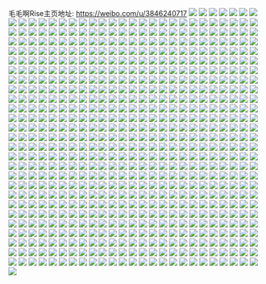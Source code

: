 毛毛啊Rise主页地址: https://weibo.com/u/3846240717 
![](https://wx4.sinaimg.cn/mw2000/e540f9cdly1h9it1me9fej22oc3kgb2c.jpg) 
![](https://wx4.sinaimg.cn/mw2000/e540f9cdly1h98cj0e1kbj20u01407a1.jpg) 
![](https://wx4.sinaimg.cn/mw2000/e540f9cdly1h9777p2k5fj20ve16wn7j.jpg) 
![](https://wx4.sinaimg.cn/mw2000/e540f9cdly1h9777s52ncj21o0280b29.jpg) 
![](https://wx4.sinaimg.cn/mw2000/e540f9cdly1h9777spy81j22yo1o0npd.jpg) 
![](https://wx4.sinaimg.cn/mw2000/e540f9cdly1h9777q9kcij22c0340npf.jpg) 
![](https://wx4.sinaimg.cn/mw2000/e540f9cdly1h977ufnxl2j21sx0u0k23.jpg) 
![](https://wx4.sinaimg.cn/mw2000/e540f9cdly1h8z97etkwdj22c0340qv5.jpg) 
![](https://wx4.sinaimg.cn/mw2000/e540f9cdly1h8z97dyk0uj21o02804q1.jpg) 
![](https://wx4.sinaimg.cn/mw2000/e540f9cdly1h8z97de9ojj22c0340qv5.jpg) 
![](https://wx4.sinaimg.cn/mw2000/e540f9cdly1h8z97cbp7vj22c0340b2b.jpg) 
![](https://wx4.sinaimg.cn/mw2000/e540f9cdly1h8z9793kegj23402c0b2a.jpg) 
![](https://wx4.sinaimg.cn/mw2000/e540f9cdly1h8gisjbhapj20u0140qc4.jpg) 
![](https://wx4.sinaimg.cn/mw2000/e540f9cdly1h8gisjq2prj20u0140woo.jpg) 
![](https://wx4.sinaimg.cn/mw2000/e540f9cdly1h8gisk2in7j20u0140tjy.jpg) 
![](https://wx4.sinaimg.cn/mw2000/e540f9cdly1h8giskx644j20u011a0vz.jpg) 
![](https://wx4.sinaimg.cn/mw2000/e540f9cdly1h8gisl8fu3j20u01400y7.jpg) 
![](https://wx4.sinaimg.cn/mw2000/e540f9cdly1h8gisirtg9j20u01sy111.jpg) 
![](https://wx4.sinaimg.cn/mw2000/e540f9cdly1h8giu0rh1xj20u0140k0w.jpg) 
![](https://wx4.sinaimg.cn/mw2000/e540f9cdly1h8cezfk2wcj20u0140n4o.jpg) 
![](https://wx4.sinaimg.cn/mw2000/e540f9cdly1h8cezgiddsj20u014047l.jpg) 
![](https://wx4.sinaimg.cn/mw2000/e540f9cdly1h8cezg7sycj20u01407fi.jpg) 
![](https://wx4.sinaimg.cn/mw2000/e540f9cdly1h8cezgsvhrj20u0140ah4.jpg) 
![](https://wx4.sinaimg.cn/mw2000/e540f9cdly1h88m21qkctj212d0tzwl8.jpg) 
![](https://wx4.sinaimg.cn/mw2000/e540f9cdly1h88m21y1dcj20tz0tzq62.jpg) 
![](https://wx4.sinaimg.cn/mw2000/e540f9cdly1h88m3y7t0oj20mc0mc415.jpg) 
![](https://wx4.sinaimg.cn/mw2000/e540f9cdly1h88m21ciqxj20tz1el10c.jpg) 
![](https://wx4.sinaimg.cn/mw2000/e540f9cdly1h83uv2rvz7j21o0280e81.jpg) 
![](https://wx4.sinaimg.cn/mw2000/e540f9cdly1h83uv20ouvj20u02i2dqf.jpg) 
![](https://wx4.sinaimg.cn/mw2000/e540f9cdly1h83uv9bb2hj22801o0kjl.jpg) 
![](https://wx4.sinaimg.cn/mw2000/e540f9cdly1h83uvefd5sj213z0u0gvl.jpg) 
![](https://wx4.sinaimg.cn/mw2000/e540f9cdly1h83uvjdke9j21jk2bdx6p.jpg) 
![](https://wx4.sinaimg.cn/mw2000/e540f9cdly1h7xdb2vi6qj20tu13u7bc.jpg) 
![](https://wx4.sinaimg.cn/mw2000/e540f9cdly1h7xcxkmmu6j20u01hcapp.jpg) 
![](https://wx4.sinaimg.cn/mw2000/e540f9cdly1h7xcy7aweej20u0140gva.jpg) 
![](https://wx4.sinaimg.cn/mw2000/e540f9cdly1h7xczcjw28j21400u0gvc.jpg) 
![](https://wx4.sinaimg.cn/mw2000/e540f9cdly1h7xckyghp5j20my0nmju0.jpg) 
![](https://wx4.sinaimg.cn/mw2000/e540f9cdly1h7xdpgflu5j20u0140q9e.jpg) 
![](https://wx4.sinaimg.cn/mw2000/e540f9cdly1h7r1jcpdj3j20tw13wwle.jpg) 
![](https://wx4.sinaimg.cn/mw2000/e540f9cdly1h7r1jcelyhj20u0140ahw.jpg) 
![](https://wx4.sinaimg.cn/mw2000/e540f9cdly1h7r1othvhej20tu13un3l.jpg) 
![](https://wx4.sinaimg.cn/mw2000/e540f9cdly1h7r1otvuohj21400u0gr1.jpg) 
![](https://wx4.sinaimg.cn/mw2000/e540f9cdly1h7r1dmxrj5j20u00u075n.jpg) 
![](https://wx4.sinaimg.cn/mw2000/e540f9cdly1h7r1jcxy24j21400u040c.jpg) 
![](https://wx4.sinaimg.cn/mw2000/e540f9cdly1h7r1jd9zcjj21400u0qa1.jpg) 
![](https://wx4.sinaimg.cn/mw2000/e540f9cdly1h7r1jdvw7nj20tu13ujwg.jpg) 
![](https://wx4.sinaimg.cn/mw2000/e540f9cdly1h7r1ksddspj20tu13u453.jpg) 
![](https://wx4.sinaimg.cn/mw2000/e540f9cdly1h7r1jdnj1aj20tu13u7b2.jpg) 
![](https://wx4.sinaimg.cn/mw2000/e540f9cdly1h7lzpo5cfjj20tu12zq8z.jpg) 
![](https://wx4.sinaimg.cn/mw2000/e540f9cdly1h7lzpow22rj20sf130dow.jpg) 
![](https://wx4.sinaimg.cn/mw2000/e540f9cdly1h7lzppevzmj20tu0z9dp4.jpg) 
![](https://wx4.sinaimg.cn/mw2000/e540f9cdly1h7lzppsrrlj20tu0znqct.jpg) 
![](https://wx4.sinaimg.cn/mw2000/e540f9cdly1h7lzpq6symj21sx0tztfi.jpg) 
![](https://wx4.sinaimg.cn/mw2000/e540f9cdly1h7m08eb60mj20pt12i79m.jpg) 
![](https://wx4.sinaimg.cn/mw2000/e540f9cdly1h79vx1im3aj22c0340npf.jpg) 
![](https://wx4.sinaimg.cn/mw2000/e540f9cdly1h79vx2x8spj22c0340e81.jpg) 
![](https://wx4.sinaimg.cn/mw2000/e540f9cdly1h79vx3jao8j20tu0wwjts.jpg) 
![](https://wx4.sinaimg.cn/mw2000/e540f9cdly1h79vx0a2nvj20u010j7kz.jpg) 
![](https://wx4.sinaimg.cn/mw2000/e540f9cdly1h79vx3sudpj20zg1ba7bx.jpg) 
![](https://wx4.sinaimg.cn/mw2000/e540f9cdly1h79vx429imj20qm0zk7o6.jpg) 
![](https://wx4.sinaimg.cn/mw2000/e540f9cdly1h79vx7a82ej2340340e84.jpg) 
![](https://wx4.sinaimg.cn/mw2000/e540f9cdly1h79vx8q5n7j22c0340e83.jpg) 
![](https://wx4.sinaimg.cn/mw2000/e540f9cdly1h79vxadyt7j22c03404qr.jpg) 
![](https://wx4.sinaimg.cn/mw2000/e540f9cdly1h79vxba8i6j20u01nrtlz.jpg) 
![](https://wx4.sinaimg.cn/mw2000/e540f9cdly1h79vxbwmvqj21sc2ds1ky.jpg) 
![](https://wx4.sinaimg.cn/mw2000/e540f9cdly1h79vxcw215j21sc2dsu0x.jpg) 
![](https://wx4.sinaimg.cn/mw2000/e540f9cdly1h6ztkiltpsj20oa0p63z4.jpg) 
![](https://wx4.sinaimg.cn/mw2000/e540f9cdly1h6ztkiwuepj20qa106wlc.jpg) 
![](https://wx4.sinaimg.cn/mw2000/e540f9cdly1h6wsvmga82j20of0x2gmz.jpg) 
![](https://wx4.sinaimg.cn/mw2000/e540f9cdly1h6wss2d6fhj20u01407cq.jpg) 
![](https://wx4.sinaimg.cn/mw2000/e540f9cdly1h6wss1bgy7j20u014048t.jpg) 
![](https://wx4.sinaimg.cn/mw2000/e540f9cdly1h6to8x7w3uj23402c07wi.jpg) 
![](https://wx4.sinaimg.cn/mw2000/e540f9cdly1h6to8nv549j21r60zkq51.jpg) 
![](https://wx4.sinaimg.cn/mw2000/e540f9cdly1h6to8kuiuqj21xg170x3d.jpg) 
![](https://wx4.sinaimg.cn/mw2000/e540f9cdly1h6to8usrdcj22c0340x6r.jpg) 
![](https://wx4.sinaimg.cn/mw2000/e540f9cdly1h6to8zhrjhj22801o0dq8.jpg) 
![](https://wx4.sinaimg.cn/mw2000/e540f9cdly1h6to94e94tj22c03407wk.jpg) 
![](https://wx4.sinaimg.cn/mw2000/e540f9cdly1h6to99801zj22801o0kjl.jpg) 
![](https://wx4.sinaimg.cn/mw2000/e540f9cdly1h6to9asl8sj22801o0kjl.jpg) 
![](https://wx4.sinaimg.cn/mw2000/e540f9cdly1h6to97dk0hj23402c0e83.jpg) 
![](https://wx4.sinaimg.cn/mw2000/e540f9cdly1h6q7wc5zcbj21o0280k82.jpg) 
![](https://wx4.sinaimg.cn/mw2000/e540f9cdly1h6q7wnjefpj21o0280kjm.jpg) 
![](https://wx4.sinaimg.cn/mw2000/e540f9cdly1h6q7wr3yr0j20u0190x4s.jpg) 
![](https://wx4.sinaimg.cn/mw2000/e540f9cdly1h6q7wtp6lej21jk2b54qr.jpg) 
![](https://wx4.sinaimg.cn/mw2000/e540f9cdly1h6q864f5naj23402c07wj.jpg) 
![](https://wx4.sinaimg.cn/mw2000/e540f9cdly1h6q8651aopj213u0tun2r.jpg) 
![](https://wx4.sinaimg.cn/mw2000/e540f9cdly1h6q865hcbrj213u0tu0x5.jpg) 
![](https://wx4.sinaimg.cn/mw2000/e540f9cdly1h6q862q4onj20tu13u75a.jpg) 
![](https://wx4.sinaimg.cn/mw2000/e540f9cdly1h6q866f4lzj20tu13u48k.jpg) 
![](https://wx4.sinaimg.cn/mw2000/e540f9cdly1h6q879be8wj20tf0v6dge.jpg) 
![](https://wx4.sinaimg.cn/mw2000/e540f9cdly1h6mq55x9yzj20tu13u77j.jpg) 
![](https://wx4.sinaimg.cn/mw2000/e540f9cdly1h6m7x2ttr1j20u0140wk0.jpg) 
![](https://wx4.sinaimg.cn/mw2000/e540f9cdly1h6m7xnqkc2j20rg0bkmy6.jpg) 
![](https://wx4.sinaimg.cn/mw2000/e540f9cdly1h6j4ygs2zqj20u0140n14.jpg) 
![](https://wx4.sinaimg.cn/mw2000/e540f9cdly1h6j4yhbwbzj21840u0jvk.jpg) 
![](https://wx4.sinaimg.cn/mw2000/e540f9cdly1h6j520it4yj20sq13ujy8.jpg) 
![](https://wx4.sinaimg.cn/mw2000/e540f9cdly1h6j4yg36o1j20oh12t0tl.jpg) 
![](https://wx4.sinaimg.cn/mw2000/e540f9cdly1h6i65214p2j20tu0tuwgc.jpg) 
![](https://wx4.sinaimg.cn/mw2000/e540f9cdly1h6i653ny2sj20u010rmyg.jpg) 
![](https://wx4.sinaimg.cn/mw2000/e540f9cdly1h6i654ehskj20tu0zr0v6.jpg) 
![](https://wx4.sinaimg.cn/mw2000/e540f9cdly1h6i65683juj22c0340u0x.jpg) 
![](https://wx4.sinaimg.cn/mw2000/e540f9cdly1h6i658ww41j23402c0kjm.jpg) 
![](https://wx4.sinaimg.cn/mw2000/e540f9cdly1h6i67zj7zoj23402c0e82.jpg) 
![](https://wx4.sinaimg.cn/mw2000/e540f9cdly1h6i698zymuj20u01fm75s.jpg) 
![](https://wx4.sinaimg.cn/mw2000/e540f9cdly1h6fspi0lz1j20tz15w481.jpg) 
![](https://wx4.sinaimg.cn/mw2000/e540f9cdly1h6fspim0nwj21c10u0naa.jpg) 
![](https://wx4.sinaimg.cn/mw2000/e540f9cdly1h6fspj2s3wj21ba0u0gy4.jpg) 
![](https://wx4.sinaimg.cn/mw2000/e540f9cdly1h6fspjwq3bj20rs0ijn3k.jpg) 
![](https://wx4.sinaimg.cn/mw2000/e540f9cdly1h6fsphlyljj20rs0ij41p.jpg) 
![](https://wx4.sinaimg.cn/mw2000/e540f9cdly1h6fspjeam8j20dw0d8ta3.jpg) 
![](https://wx4.sinaimg.cn/mw2000/e540f9cdly1h6fspjnegyj20fi097q3l.jpg) 
![](https://wx4.sinaimg.cn/mw2000/e540f9cdly1h6cckd7yg9j20tu13uwsq.jpg) 
![](https://wx4.sinaimg.cn/mw2000/e540f9cdly1h6ccibuzabj20zk1begn5.jpg) 
![](https://wx4.sinaimg.cn/mw2000/e540f9cdly1h6ccmidziwj20tu13ugm4.jpg) 
![](https://wx4.sinaimg.cn/mw2000/e540f9cdly1h6ccj5ic8tj22c0340b2a.jpg) 
![](https://wx4.sinaimg.cn/mw2000/e540f9cdly1h68uvu26q8j22yg0u07n4.jpg) 
![](https://wx4.sinaimg.cn/mw2000/e540f9cdly1h616p8hhhzj20po0rmwfd.jpg) 
![](https://wx4.sinaimg.cn/mw2000/e540f9cdly1h616ks06scj23402c0b29.jpg) 
![](https://wx4.sinaimg.cn/mw2000/e540f9cdly1h616p86e6aj20ty12hgmj.jpg) 
![](https://wx4.sinaimg.cn/mw2000/e540f9cdly1h616p8vq53j20mv0iy0wf.jpg) 
![](https://wx4.sinaimg.cn/mw2000/e540f9cdly1h60iyzvv5uj20tu12iwql.jpg) 
![](https://wx4.sinaimg.cn/mw2000/e540f9cdly1h60iy2uj01j213u0tu135.jpg) 
![](https://wx4.sinaimg.cn/mw2000/e540f9cdly1h60itjve1dj20jz0og779.jpg) 
![](https://wx4.sinaimg.cn/mw2000/e540f9cdly1h60iupv2yaj20u011i0th.jpg) 
![](https://wx4.sinaimg.cn/mw2000/e540f9cdly1h5yatdi8foj20u00u0421.jpg) 
![](https://wx4.sinaimg.cn/mw2000/e540f9cdly1h5yaurjjdqj20u0140wgi.jpg) 
![](https://wx4.sinaimg.cn/mw2000/e540f9cdly1h5yauscumsj21400u00x0.jpg) 
![](https://wx4.sinaimg.cn/mw2000/e540f9cdly1h5vzaasst1j20tu13un2j.jpg) 
![](https://wx4.sinaimg.cn/mw2000/e540f9cdly1h5vzab7ey1j213u0tuabr.jpg) 
![](https://wx4.sinaimg.cn/mw2000/e540f9cdly1h5vzbim5ayj20rw0zz45x.jpg) 
![](https://wx4.sinaimg.cn/mw2000/e540f9cdly1h5vzde7fafj20su13uafn.jpg) 
![](https://wx4.sinaimg.cn/mw2000/e540f9cdly1h5vzabi9z5j20u00ai0ty.jpg) 
![](https://wx4.sinaimg.cn/mw2000/e540f9cdly1h5vzadl2ivj20u0140wsl.jpg) 
![](https://wx4.sinaimg.cn/mw2000/e540f9cdly1h5tv77sdlyj218z0u00x3.jpg) 
![](https://wx4.sinaimg.cn/mw2000/e540f9cdly1h5skd9qs3uj213h0tun5o.jpg) 
![](https://wx4.sinaimg.cn/mw2000/e540f9cdly1h5skekhoiqj213u0tudu6.jpg) 
![](https://wx4.sinaimg.cn/mw2000/e540f9cdly1h5skdc0t2vj22492to1kx.jpg) 
![](https://wx4.sinaimg.cn/mw2000/e540f9cdly1h5skdcz9lcj22392scqv5.jpg) 
![](https://wx4.sinaimg.cn/mw2000/e540f9cdly1h5skd9f9ibj20tw13wn4c.jpg) 
![](https://wx4.sinaimg.cn/mw2000/e540f9cdly1h5skde38ptj22762xk4qr.jpg) 
![](https://wx4.sinaimg.cn/mw2000/e540f9cdly1h5skdfbtrnj22c0340e82.jpg) 
![](https://wx4.sinaimg.cn/mw2000/e540f9cdly1h5skdgyfwmj22c0340npf.jpg) 
![](https://wx4.sinaimg.cn/mw2000/e540f9cdly1h5r0y5zarrj20u0140k49.jpg) 
![](https://wx4.sinaimg.cn/mw2000/e540f9cdly1h5p6i6aieij20u00u047f.jpg) 
![](https://wx4.sinaimg.cn/mw2000/e540f9cdly1h5p6i0s9clj20wi0zzk50.jpg) 
![](https://wx4.sinaimg.cn/mw2000/e540f9cdly1h5p6jhzka7j20kl0c0tdj.jpg) 
![](https://wx4.sinaimg.cn/mw2000/e540f9cdly1h5p6kv0jf7j213u0tugwl.jpg) 
![](https://wx4.sinaimg.cn/mw2000/e540f9cdly1h5n19q6yhtj20ff0f80tk.jpg) 
![](https://wx4.sinaimg.cn/mw2000/e540f9cdly1h5mmkwnxb3j20u014011y.jpg) 
![](https://wx4.sinaimg.cn/mw2000/e540f9cdly1h5lqkh2lhdj20u0140gsp.jpg) 
![](https://wx4.sinaimg.cn/mw2000/e540f9cdly1h5lmlqke25j21400u07aa.jpg) 
![](https://wx4.sinaimg.cn/mw2000/e540f9cdly1h5lmlsugnjj20u0140wnh.jpg) 
![](https://wx4.sinaimg.cn/mw2000/e540f9cdly1h5fxdybaerj20t30t3mz9.jpg) 
![](https://wx4.sinaimg.cn/mw2000/e540f9cdly1h5fxdymuumj20u00u0760.jpg) 
![](https://wx4.sinaimg.cn/mw2000/e540f9cdly1h5fxdyzcbtj20tu13ugp7.jpg) 
![](https://wx4.sinaimg.cn/mw2000/e540f9cdly1h5fxdzx0csj20u0140wjc.jpg) 
![](https://wx4.sinaimg.cn/mw2000/e540f9cdly1h5ewo9t9caj21o02804qp.jpg) 
![](https://wx4.sinaimg.cn/mw2000/e540f9cdly1h5ewqa7ag8j20pt0x5k2p.jpg) 
![](https://wx4.sinaimg.cn/mw2000/e540f9cdly1h5ewoh91gej21jk1yw1kx.jpg) 
![](https://wx4.sinaimg.cn/mw2000/e540f9cdly1h5dnsnjttjj218z0u0gpz.jpg) 
![](https://wx4.sinaimg.cn/mw2000/e540f9cdly1h5dnqw2nvjj21400u0104.jpg) 
![](https://wx4.sinaimg.cn/mw2000/e540f9cdly1h5dnrv3nbyj20sa11wgqc.jpg) 
![](https://wx4.sinaimg.cn/mw2000/e540f9cdly1h5baor2c3mj20u01900y4.jpg) 
![](https://wx4.sinaimg.cn/mw2000/e540f9cdly1h5baoqeu5kj20tz0uc0wi.jpg) 
![](https://wx4.sinaimg.cn/mw2000/e540f9cdly1h5bb0gicmoj20u01gx7ge.jpg) 
![](https://wx4.sinaimg.cn/mw2000/e540f9cdly1h5bb0hi9fxj20u01sz49z.jpg) 
![](https://wx4.sinaimg.cn/mw2000/e540f9cdly1h5baort7euj20tu13ugwe.jpg) 
![](https://wx4.sinaimg.cn/mw2000/e540f9cdly1h5baosigvxj20u0140jzp.jpg) 
![](https://wx4.sinaimg.cn/mw2000/e540f9cdly1h58zvw4sboj213z0u0av8.jpg) 
![](https://wx4.sinaimg.cn/mw2000/e540f9cdly1h56ql6rpkcj20ty0v2ahr.jpg) 
![](https://wx4.sinaimg.cn/mw2000/e540f9cdly1h56qq7rr2zj20mi0u0n0o.jpg) 
![](https://wx4.sinaimg.cn/mw2000/e540f9cdly1h56qq6nwfjj20tz14014i.jpg) 
![](https://wx4.sinaimg.cn/mw2000/e540f9cdly1h55j792xtvj23402c0u0x.jpg) 
![](https://wx4.sinaimg.cn/mw2000/e540f9cdly1h555ro3wqej20u0140n5c.jpg) 
![](https://wx4.sinaimg.cn/mw2000/e540f9cdly1h555rpgz4rj21400u07ck.jpg) 
![](https://wx4.sinaimg.cn/mw2000/e540f9cdly1h555rqh4z7j21400u0dn1.jpg) 
![](https://wx4.sinaimg.cn/mw2000/e540f9cdly1h555rqwircj20u014077t.jpg) 
![](https://wx4.sinaimg.cn/mw2000/e540f9cdly1h555rrieirj213u0oogph.jpg) 
![](https://wx4.sinaimg.cn/mw2000/e540f9cdly1h538nxwhomj20x90n6aev.jpg) 
![](https://wx4.sinaimg.cn/mw2000/e540f9cdly1h538nx5nckj20zk1bewlb.jpg) 
![](https://wx4.sinaimg.cn/mw2000/e540f9cdly1h538nzuq41j20u00teahe.jpg) 
![](https://wx4.sinaimg.cn/mw2000/e540f9cdly1h50ryq39tzj20sg23twvv.jpg) 
![](https://wx4.sinaimg.cn/mw2000/e540f9cdly1h50rzkxusrj20u00u0jwv.jpg) 
![](https://wx4.sinaimg.cn/mw2000/e540f9cdly1h50rzm5x7pj221w0u04l7.jpg) 
![](https://wx4.sinaimg.cn/mw2000/e540f9cdly1h50rzmudz8j20tf139qar.jpg) 
![](https://wx4.sinaimg.cn/mw2000/e540f9cdly1h4u2fmnsp9j22c03401ky.jpg) 
![](https://wx4.sinaimg.cn/mw2000/e540f9cdly1h4u2fnby2ij213u0tuwl4.jpg) 
![](https://wx4.sinaimg.cn/mw2000/e540f9cdly1h4u2fnkf18j20p00p0goy.jpg) 
![](https://wx4.sinaimg.cn/mw2000/e540f9cdly1h4u2fl80d9j23402c0tyw.jpg) 
![](https://wx4.sinaimg.cn/mw2000/e540f9cdly1h4u2fo6itbj23402c0e81.jpg) 
![](https://wx4.sinaimg.cn/mw2000/e540f9cdly1h4u2fp83rlj22c03404qp.jpg) 
![](https://wx4.sinaimg.cn/mw2000/e540f9cdly1h4u2fpvq5pj20u014011x.jpg) 
![](https://wx4.sinaimg.cn/mw2000/e540f9cdly1h4u2fsb6uxj21o02807wh.jpg) 
![](https://wx4.sinaimg.cn/mw2000/e540f9cdly1h4u2ke6suoj20yw0tv7ga.jpg) 
![](https://wx4.sinaimg.cn/mw2000/e540f9cdly1h4s70219dcj20tz0oy0x3.jpg) 
![](https://wx4.sinaimg.cn/mw2000/e540f9cdly1h4s6zrgfknj20j20tawi7.jpg) 
![](https://wx4.sinaimg.cn/mw2000/e540f9cdly1h4s6zyw935j216a0rsn4c.jpg) 
![](https://wx4.sinaimg.cn/mw2000/e540f9cdly1h4s1u0vh24j21d80u0b29.jpg) 
![](https://wx4.sinaimg.cn/mw2000/e540f9cdly1h4s1tqfy55j213u0tu1dk.jpg) 
![](https://wx4.sinaimg.cn/mw2000/e540f9cdly1h4s1ttx2i4j20mi0u07c1.jpg) 
![](https://wx4.sinaimg.cn/mw2000/e540f9cdly1h4s1trh21lj20mi0u0k1m.jpg) 
![](https://wx4.sinaimg.cn/mw2000/e540f9cdly1h4s1tsly1kj20mi0u0k6l.jpg) 
![](https://wx4.sinaimg.cn/mw2000/e540f9cdly1h4pfph809fj20mi0u012w.jpg) 
![](https://wx4.sinaimg.cn/mw2000/e540f9cdly1h4pfky2qlcj21o02807wh.jpg) 
![](https://wx4.sinaimg.cn/mw2000/e540f9cdly1h4pfkyxnmuj21230s2wyb.jpg) 
![](https://wx4.sinaimg.cn/mw2000/e540f9cdly1h4pfl003kjj23402c0npe.jpg) 
![](https://wx4.sinaimg.cn/mw2000/e540f9cdly1h4pfpi0jmcj20mi0u0wow.jpg) 
![](https://wx4.sinaimg.cn/mw2000/e540f9cdly1h4pfkvl9gfj23402c0qv6.jpg) 
![](https://wx4.sinaimg.cn/mw2000/e540f9cdly1h4pfl1whqtj23402c04qp.jpg) 
![](https://wx4.sinaimg.cn/mw2000/e540f9cdly1h4pfl3ouwdj23402c0hdv.jpg) 
![](https://wx4.sinaimg.cn/mw2000/e540f9cdly1h4pfpitlg8j20wi17cau0.jpg) 
![](https://wx4.sinaimg.cn/mw2000/e540f9cdly1h4hat9g22tj21400u07hg.jpg) 
![](https://wx4.sinaimg.cn/mw2000/e540f9cdly1h4hatbghf9j20u01p1gz0.jpg) 
![](https://wx4.sinaimg.cn/mw2000/e540f9cdly1h4hatctwcuj21o0280hdt.jpg) 
![](https://wx4.sinaimg.cn/mw2000/e540f9cdly1h4hat8uo06j213u0tutk1.jpg) 
![](https://wx4.sinaimg.cn/mw2000/e540f9cdly1h4fgf2q6e0j21o0280b29.jpg) 
![](https://wx4.sinaimg.cn/mw2000/e540f9cdly1h4fgf3dm9yj20mi0u0wn3.jpg) 
![](https://wx4.sinaimg.cn/mw2000/e540f9cdly1h4fgf45eigj20sg3ul4fd.jpg) 
![](https://wx4.sinaimg.cn/mw2000/e540f9cdly1h4fgf50pblj20tu13utpv.jpg) 
![](https://wx4.sinaimg.cn/mw2000/e540f9cdly1h4fgf5gj0fj20u00mik0e.jpg) 
![](https://wx4.sinaimg.cn/mw2000/e540f9cdly1h498qui99ij20u014045w.jpg) 
![](https://wx4.sinaimg.cn/mw2000/e540f9cdly1h498k84wn5j20tu13ugt5.jpg) 
![](https://wx4.sinaimg.cn/mw2000/e540f9cdly1h498k8myclj20u0140agj.jpg) 
![](https://wx4.sinaimg.cn/mw2000/e540f9cdly1h498qvgp72j20u014011c.jpg) 
![](https://wx4.sinaimg.cn/mw2000/e540f9cdly1h498k6x9plj20u01407a1.jpg) 
![](https://wx4.sinaimg.cn/mw2000/e540f9cdly1h498k9l2jfj21hc0u0wjb.jpg) 
![](https://wx4.sinaimg.cn/mw2000/e540f9cdly1h498kamelfj20u013iwoa.jpg) 
![](https://wx4.sinaimg.cn/mw2000/e540f9cdly1h498kbojyvj20u013zwnn.jpg) 
![](https://wx4.sinaimg.cn/mw2000/e540f9cdly1h498qvwy66j213u0tutdi.jpg) 
![](https://wx4.sinaimg.cn/mw2000/e540f9cdly1h498qw9hfbj20mi0u078a.jpg) 
![](https://wx4.sinaimg.cn/mw2000/e540f9cdly1h498kd8vp9j20u0140k05.jpg) 
![](https://wx4.sinaimg.cn/mw2000/e540f9cdly1h498qwzl4lj20u014igvz.jpg) 
![](https://wx4.sinaimg.cn/mw2000/e540f9cdly1h46wpa5f4cj20lj0son3i.jpg) 
![](https://wx4.sinaimg.cn/mw2000/e540f9cdly1h2zpfilj8oj20nc10ctbr.jpg) 
![](https://wx4.sinaimg.cn/mw2000/e540f9cdly1h2i90glv0bj21hc1z4h8c.jpg) 
![](https://wx4.sinaimg.cn/mw2000/e540f9cdly1h2i90c25zej21hc1z4k8m.jpg) 
![](https://wx4.sinaimg.cn/mw2000/e540f9cdly1gz9xz0qcnnj24m032we86.jpg) 
![](https://wx4.sinaimg.cn/mw2000/e540f9cdly1gyjdylzl7dj20mi0u0wjz.jpg) 
![](https://wx4.sinaimg.cn/mw2000/e540f9cdly1gy7kx1jc0aj22c0340x6p.jpg) 
![](https://wx4.sinaimg.cn/mw2000/e540f9cdly1gxtgwfc11nj21kw0m076k.jpg) 
![](https://wx4.sinaimg.cn/mw2000/e540f9cdly1gwpidvybntj20mi0u014k.jpg) 
![](https://wx4.sinaimg.cn/mw2000/e540f9cdly1gwp08x6pd2j21o02807wh.jpg) 
![](https://wx4.sinaimg.cn/mw2000/e540f9cdly1gwf2kydrg7j24mo334e87.jpg) 
![](https://wx4.sinaimg.cn/mw2000/e540f9cdly1gwf2np1s1jj20u01407ir.jpg) 
![](https://wx4.sinaimg.cn/mw2000/e540f9cdly1gwf2kr2b92j24mo334qva.jpg) 
![](https://wx4.sinaimg.cn/mw2000/e540f9cdly1gwf2kv713yj24mo3341l3.jpg) 
![](https://wx4.sinaimg.cn/mw2000/e540f9cdly1gwf2mehnhcj22c0340hdu.jpg) 
![](https://wx4.sinaimg.cn/mw2000/e540f9cdly1gwf2nmtpwsj24mo334b2h.jpg) 
![](https://wx4.sinaimg.cn/mw2000/004ciqUBly1gvl1tueln0j61o0280hdt02.jpg) 
![](https://wx4.sinaimg.cn/mw2000/004ciqUBly1gvl1tt21ekj63402c0kjl02.jpg) 
![](https://wx4.sinaimg.cn/mw2000/004ciqUBly1gv27e353udj60u014049f02.jpg) 
![](https://wx4.sinaimg.cn/mw2000/004ciqUBly1gv27e756hjj60u0140th102.jpg) 
![](https://wx4.sinaimg.cn/mw2000/004ciqUBly1gv27ebe5wzj60u01407dg02.jpg) 
![](https://wx4.sinaimg.cn/mw2000/004ciqUBly1gv27ef8pujj60tu0qe44u02.jpg) 
![](https://wx4.sinaimg.cn/mw2000/004ciqUBly1gv27ej12bxj60u0140n5i02.jpg) 
![](https://wx4.sinaimg.cn/mw2000/004ciqUBly1gv27eoyezdj60t80sp44u02.jpg) 
![](https://wx4.sinaimg.cn/mw2000/004ciqUBly1gv27dxng97j60ji0midi602.jpg) 
![](https://wx4.sinaimg.cn/mw2000/004ciqUBly1gv27euxae8j61400u0dtt02.jpg) 
![](https://wx4.sinaimg.cn/mw2000/004ciqUBly1gv27ez9xhkj60u0140n9602.jpg) 
![](https://wx4.sinaimg.cn/mw2000/004ciqUBly1gv27f413fbj60u014011602.jpg) 
![](https://wx4.sinaimg.cn/mw2000/004ciqUBly1gv27fb48qtj61400u04ak02.jpg) 
![](https://wx4.sinaimg.cn/mw2000/004ciqUBly1gv0ne0xdwhj60rs18jkdf02.jpg) 
![](https://wx4.sinaimg.cn/mw2000/004ciqUBly1gv0ne03h9wj60rs18j4qp02.jpg) 
![](https://wx4.sinaimg.cn/mw2000/004ciqUBly1gup6fleethj60u0140jxo02.jpg) 
![](https://wx4.sinaimg.cn/mw2000/004ciqUBly1gul6noessaj60u0140jy802.jpg) 
![](https://wx4.sinaimg.cn/mw2000/004ciqUBly1gul6nny0cmj60u0140n3u02.jpg) 
![](https://wx4.sinaimg.cn/mw2000/e540f9cdly1gs7n96e85jj20u00mitfg.jpg) 
![](https://wx4.sinaimg.cn/mw2000/e540f9cdly1gs7n96ohmuj20mi0u046c.jpg) 
![](https://wx4.sinaimg.cn/mw2000/e540f9cdly1gs7n96yin3j20tu13u486.jpg) 
![](https://wx4.sinaimg.cn/mw2000/e540f9cdly1gs7n9643hzj21400u0woj.jpg) 
![](https://wx4.sinaimg.cn/mw2000/e540f9cdly1gs7n97dozrj20u015o7fe.jpg) 
![](https://wx4.sinaimg.cn/mw2000/e540f9cdly1grdnek4thzj23402c01he.jpg) 
![](https://wx4.sinaimg.cn/mw2000/e540f9cdly1grdnelz2doj23402c01gj.jpg) 
![](https://wx4.sinaimg.cn/mw2000/e540f9cdly1grdneo33lvj22c0340hdu.jpg) 
![](https://wx4.sinaimg.cn/mw2000/e540f9cdly1grdnei3qjzj23402c0qv5.jpg) 
![](https://wx4.sinaimg.cn/mw2000/e540f9cdly1gr65eqhur9j22c0340b29.jpg) 
![](https://wx4.sinaimg.cn/mw2000/e540f9cdly1gr65essb4cj22c0340x51.jpg) 
![](https://wx4.sinaimg.cn/mw2000/e540f9cdly1gqulc59rpij22c0340x6s.jpg) 
![](https://wx4.sinaimg.cn/mw2000/e540f9cdly1gqulc7u5qkj22c0340b29.jpg) 
![](https://wx4.sinaimg.cn/mw2000/e540f9cdly1gqulca7g1jj22c03404qs.jpg) 
![](https://wx4.sinaimg.cn/mw2000/e540f9cdly1gqulcte2rhj22c0340b2c.jpg) 
![](https://wx4.sinaimg.cn/mw2000/e540f9cdly1gqulc1oijrj22c0340u10.jpg) 
![](https://wx4.sinaimg.cn/mw2000/e540f9cdly1gqojdpbf45j20v91vo7wj.jpg) 
![](https://wx4.sinaimg.cn/mw2000/e540f9cdly1gq95bhy367j20v00inh11.jpg) 
![](https://wx4.sinaimg.cn/mw2000/e540f9cdly1gpxl3bcuo7j24wk2h8npi.jpg) 
![](https://wx4.sinaimg.cn/mw2000/e540f9cdly1gpxl3ioszyj23402c0b29.jpg) 
![](https://wx4.sinaimg.cn/mw2000/e540f9cdly1gpxl3ggremj23402c0e6v.jpg) 
![](https://wx4.sinaimg.cn/mw2000/e540f9cdly1gpxl37kzlfj215o0nghdt.jpg) 
![](https://wx4.sinaimg.cn/mw2000/e540f9cdly1gpxl3c70hej20u00k0n5g.jpg) 
![](https://wx4.sinaimg.cn/mw2000/e540f9cdly1gpxl33tazkj20m80m876r.jpg) 
![](https://wx4.sinaimg.cn/mw2000/e540f9cdly1gpxl3dlr87j22c03401kz.jpg) 
![](https://wx4.sinaimg.cn/mw2000/e540f9cdly1gpxl3fevm5j22c03401kz.jpg) 
![](https://wx4.sinaimg.cn/mw2000/e540f9cdly1gpxl345njzj222y2gi7ed.jpg) 
![](https://wx4.sinaimg.cn/mw2000/e540f9cdly1gpg8zxwnxij20v815gh9b.jpg) 
![](https://wx4.sinaimg.cn/mw2000/e540f9cdly1gpg909twwbj20tu13ub29.jpg) 
![](https://wx4.sinaimg.cn/mw2000/e540f9cdly1gpg90br6b7j22c03401kx.jpg) 
![](https://wx4.sinaimg.cn/mw2000/e540f9cdly1gpg8zxa9h4j20v80mwk4a.jpg) 
![](https://wx4.sinaimg.cn/mw2000/e540f9cdly1gpg908qs8hj20v81eowpd.jpg) 
![](https://wx4.sinaimg.cn/mw2000/e540f9cdly1gpg8zydlf5j20rs0rsgtp.jpg) 
![](https://wx4.sinaimg.cn/mw2000/e540f9cdly1gpg8zywdifj21vf11ve0a.jpg) 
![](https://wx4.sinaimg.cn/mw2000/e540f9cdly1gpg8zzkeg0j20v81chgua.jpg) 
![](https://wx4.sinaimg.cn/mw2000/e540f9cdly1gpg90ds3mxj219e0v8hdt.jpg) 
![](https://wx4.sinaimg.cn/mw2000/e540f9cdly1gpg901l86kj22wn24we81.jpg) 
![](https://wx4.sinaimg.cn/mw2000/e540f9cdly1gpg903rlr9j22vq2c0x6p.jpg) 
![](https://wx4.sinaimg.cn/mw2000/e540f9cdly1gpg906w3k1j23402c0e82.jpg) 
![](https://wx4.sinaimg.cn/mw2000/e540f9cdly1gpg90evcbgj20v81lahdt.jpg) 
![](https://wx4.sinaimg.cn/mw2000/e540f9cdly1gpg9009uzlj218m1l41kx.jpg) 
![](https://wx4.sinaimg.cn/mw2000/e540f9cdly1gpg90cv3m2j20tu13udrc.jpg) 
![](https://wx4.sinaimg.cn/mw2000/e540f9cdly1gpg90fpfa4j20uc0u07wh.jpg) 
![](https://wx4.sinaimg.cn/mw2000/e540f9cdly1gp9a9taq9gj20mi0miadf.jpg) 
![](https://wx4.sinaimg.cn/mw2000/e540f9cdly1gp9a6mcym4j217m0u07bm.jpg) 
![](https://wx4.sinaimg.cn/mw2000/e540f9cdly1gp9a6m2gdvj20tl3jfthy.jpg) 
![](https://wx4.sinaimg.cn/mw2000/e540f9cdly1gp9a6mpn2jj20tu13uqbj.jpg) 
![](https://wx4.sinaimg.cn/mw2000/e540f9cdly1gp9a9t1oz0j20q20q2adq.jpg) 
![](https://wx4.sinaimg.cn/mw2000/e540f9cdly1gp5ypa94wyj20mi0u0jvm.jpg) 
![](https://wx4.sinaimg.cn/mw2000/e540f9cdly1gp5ypfcgbpj20mi0u0gpm.jpg) 
![](https://wx4.sinaimg.cn/mw2000/e540f9cdly1gp3jsdf1pxj20u01szhdx.jpg) 
![](https://wx4.sinaimg.cn/mw2000/e540f9cdgy1goriutzsmgj20mi0u0q8p.jpg) 
![](https://wx4.sinaimg.cn/mw2000/e540f9cdgy1goriuuq1boj20tu0mejvr.jpg) 
![](https://wx4.sinaimg.cn/mw2000/e540f9cdgy1goriuvdpiqj20mi0u0td1.jpg) 
![](https://wx4.sinaimg.cn/mw2000/e540f9cdgy1goriuszt24j20u01szww3.jpg) 
![](https://wx4.sinaimg.cn/mw2000/e540f9cdly1gonovokxy5j20u01hd7ca.jpg) 
![](https://wx4.sinaimg.cn/mw2000/e540f9cdly1gon8tpmq82j22c02iydl5.jpg) 
![](https://wx4.sinaimg.cn/mw2000/e540f9cdly1gon8trbkvtj22c03401kx.jpg) 
![](https://wx4.sinaimg.cn/mw2000/e540f9cdly1gon8tszn3yj22c02a7qm0.jpg) 
![](https://wx4.sinaimg.cn/mw2000/e540f9cdly1gom4cqvhnkj20u0140wo9.jpg) 
![](https://wx4.sinaimg.cn/mw2000/e540f9cdly1gom4crb3x9j20sg0sg0wg.jpg) 
![](https://wx4.sinaimg.cn/mw2000/e540f9cdly1gom4cse4huj20sf0sfn2o.jpg) 
![](https://wx4.sinaimg.cn/mw2000/e540f9cdly1gom4csm1jij20u01czafr.jpg) 
![](https://wx4.sinaimg.cn/mw2000/e540f9cdly1gom4cswp6uj20u01lwagn.jpg) 
![](https://wx4.sinaimg.cn/mw2000/e540f9cdly1gom4ct6ca1j20u01hojz2.jpg) 
![](https://wx4.sinaimg.cn/mw2000/e540f9cdly1gom4ctpcr1j20u01lwtfe.jpg) 
![](https://wx4.sinaimg.cn/mw2000/e540f9cdly1gom4ctygy1j21400u0afa.jpg) 
![](https://wx4.sinaimg.cn/mw2000/e540f9cdly1gom41ylakrj22c0340qv5.jpg) 
![](https://wx4.sinaimg.cn/mw2000/e540f9cdly1gom4212t2wj22c0340u0x.jpg) 
![](https://wx4.sinaimg.cn/mw2000/e540f9cdly1gom4234w3kj22c0340npe.jpg) 
![](https://wx4.sinaimg.cn/mw2000/e540f9cdly1gom425u1jqj22c03401kz.jpg) 
![](https://wx4.sinaimg.cn/mw2000/e540f9cdly1gnl5v254fgj22e524lk13.jpg) 
![](https://wx4.sinaimg.cn/mw2000/e540f9cdly1gnl5v57o8mj21zu2r0wxd.jpg) 
![](https://wx4.sinaimg.cn/mw2000/e540f9cdly1gnl5v6jlpej228e2nxe81.jpg) 
![](https://wx4.sinaimg.cn/mw2000/e540f9cdly1gnl5v8nibgj22c0340hbl.jpg) 
![](https://wx4.sinaimg.cn/mw2000/e540f9cdly1gnl5vauyy9j21q02otqqm.jpg) 
![](https://wx4.sinaimg.cn/mw2000/e540f9cdly1gnl5velmk4j22db2dcx6r.jpg) 
![](https://wx4.sinaimg.cn/mw2000/e540f9cdly1gnl5vf6n3ij20oo0pen1x.jpg) 
![](https://wx4.sinaimg.cn/mw2000/e540f9cdly1gnl5vg7w2sj21o0280b29.jpg) 
![](https://wx4.sinaimg.cn/mw2000/e540f9cdly1gnl5vh9yknj21nu20je81.jpg) 
![](https://wx4.sinaimg.cn/mw2000/e540f9cdly1gng2yo0vsxj21ji128n35.jpg) 
![](https://wx4.sinaimg.cn/mw2000/e540f9cdly1gng2yoqmflj20mi0u0x3h.jpg) 
![](https://wx4.sinaimg.cn/mw2000/e540f9cdly1gng2yp3x7hj21so2qfqhk.jpg) 
![](https://wx4.sinaimg.cn/mw2000/e540f9cdly1gng2yqaftgj23402c0hcj.jpg) 
![](https://wx4.sinaimg.cn/mw2000/e540f9cdly1gng2ys1q3zj20mi0u0kgn.jpg) 
![](https://wx4.sinaimg.cn/mw2000/e540f9cdly1gng2yswerzj21nv27tkjl.jpg) 
![](https://wx4.sinaimg.cn/mw2000/e540f9cdly1gng2ytlzxsj22ds1sgqsi.jpg) 
![](https://wx4.sinaimg.cn/mw2000/e540f9cdly1gng2yu97t9j21sg2dsh1s.jpg) 
![](https://wx4.sinaimg.cn/mw2000/e540f9cdly1gng2yw7ymuj23402c0b29.jpg) 
![](https://wx4.sinaimg.cn/mw2000/e540f9cdly1gng2yxst3ej22ju1pbdtx.jpg) 
![](https://wx4.sinaimg.cn/mw2000/e540f9cdly1gng2yyxm56j22c03404b7.jpg) 
![](https://wx4.sinaimg.cn/mw2000/e540f9cdly1gn3qy9498nj213u0tukjl.jpg) 
![](https://wx4.sinaimg.cn/mw2000/e540f9cdly1gn1k2wzlrcj22c03404qp.jpg) 
![](https://wx4.sinaimg.cn/mw2000/e540f9cdly1gn1k2zzgtuj22uh1xyb29.jpg) 
![](https://wx4.sinaimg.cn/mw2000/e540f9cdly1gn1k320irzj20v81amk3p.jpg) 
![](https://wx4.sinaimg.cn/mw2000/e540f9cdly1gn1k32btbnj20wo0z3wur.jpg) 
![](https://wx4.sinaimg.cn/mw2000/e540f9cdly1gn1k32yx5uj20u20tve81.jpg) 
![](https://wx4.sinaimg.cn/mw2000/e540f9cdly1gn1k33hv0yj20tu0zy1jz.jpg) 
![](https://wx4.sinaimg.cn/mw2000/e540f9cdly1gmmi3vqxdfj20u0190wkl.jpg) 
![](https://wx4.sinaimg.cn/mw2000/e540f9cdly1gltmcp53yoj22f01obdw0.jpg) 
![](https://wx4.sinaimg.cn/mw2000/e540f9cdly1gltmd9b38mj21or1q8ndi.jpg) 
![](https://wx4.sinaimg.cn/mw2000/e540f9cdly1gltmcqe2bdj21zc2er1kx.jpg) 
![](https://wx4.sinaimg.cn/mw2000/e540f9cdly1gltmcrskfej22fm2c018v.jpg) 
![](https://wx4.sinaimg.cn/mw2000/e540f9cdly1gltmct5t7oj22w42637w2.jpg) 
![](https://wx4.sinaimg.cn/mw2000/e540f9cdly1gltmctz0xnj21oq28yk1d.jpg) 
![](https://wx4.sinaimg.cn/mw2000/e540f9cdly1gltmcvf4jmj22s02c0b2a.jpg) 
![](https://wx4.sinaimg.cn/mw2000/e540f9cdly1gltmcyi6g8j21w31pre81.jpg) 
![](https://wx4.sinaimg.cn/mw2000/e540f9cdly1gltmd09kvgj22c0340kjm.jpg) 
![](https://wx4.sinaimg.cn/mw2000/e540f9cdly1gltmd2mpycj21sq1sqhdt.jpg) 
![](https://wx4.sinaimg.cn/mw2000/e540f9cdly1gltmd6e6e3j23402c0qtb.jpg) 
![](https://wx4.sinaimg.cn/mw2000/e540f9cdly1gltmmcamvlj23402c0dqa.jpg) 
![](https://wx4.sinaimg.cn/mw2000/e540f9cdly1glg20jqdjij20o00dcmz7.jpg) 
![](https://wx4.sinaimg.cn/mw2000/e540f9cdly1glg20isvn3j22c02azk87.jpg) 
![](https://wx4.sinaimg.cn/mw2000/e540f9cdly1glg20k060pj20v90ym7d9.jpg) 
![](https://wx4.sinaimg.cn/mw2000/e540f9cdly1gikup5ijcnj219i17eqia.jpg) 
![](https://wx4.sinaimg.cn/mw2000/e540f9cdly1gi9axod7x3j21qc2dbu0z.jpg) 
![](https://wx4.sinaimg.cn/mw2000/e540f9cdly1gi9axyy9oyj20m80et762.jpg) 
![](https://wx4.sinaimg.cn/mw2000/e540f9cdly1gi9axhprasj224v32zqv9.jpg) 
![](https://wx4.sinaimg.cn/mw2000/e540f9cdly1gi9axb1d2cj22zs2zsnph.jpg) 
![](https://wx4.sinaimg.cn/mw2000/e540f9cdly1gi9axtd4z9j23k02o0kjn.jpg) 
![](https://wx4.sinaimg.cn/mw2000/e540f9cdly1gi9axd3winj22zs2zs7wl.jpg) 
![](https://wx4.sinaimg.cn/mw2000/e540f9cdly1gi9axemmkfj22db2dbx6q.jpg) 
![](https://wx4.sinaimg.cn/mw2000/e540f9cdly1gi9axozyb4j20qo0qoq4u.jpg) 
![](https://wx4.sinaimg.cn/mw2000/e540f9cdly1gi9ax8wvb9j20r30kawo8.jpg) 
![](https://wx4.sinaimg.cn/mw2000/e540f9cdly1gi9axpb3wpj20qo0qoadm.jpg) 
![](https://wx4.sinaimg.cn/mw2000/e540f9cdly1gi9axqy4p8j22802yokjp.jpg) 
![](https://wx4.sinaimg.cn/mw2000/e540f9cdly1gi9axrxa28j20u01401kx.jpg) 
![](https://wx4.sinaimg.cn/mw2000/e540f9cdly1gi9axsby8lj20p00p0nb1.jpg) 
![](https://wx4.sinaimg.cn/mw2000/e540f9cdly1gi9axu1vdoj20u00u0n0x.jpg) 
![](https://wx4.sinaimg.cn/mw2000/e540f9cdly1gi9ax84whjj22qk20dqv9.jpg) 
![](https://wx4.sinaimg.cn/mw2000/e540f9cdly1gi9axvb381j20u014077a.jpg) 
![](https://wx4.sinaimg.cn/mw2000/e540f9cdly1gi9axxypntj23k02o0b2c.jpg) 
![](https://wx4.sinaimg.cn/mw2000/e540f9cdly1gi9axyr2sdj20u0140wkd.jpg) 
![](https://wx4.sinaimg.cn/mw2000/e540f9cdly1gi2bik1o58j20xw0u0tda.jpg) 
![](https://wx4.sinaimg.cn/mw2000/e540f9cdly1gi2bikqiljj20u00u0jui.jpg) 
![](https://wx4.sinaimg.cn/mw2000/e540f9cdly1gi2bil4fa5j20u00u00uq.jpg) 
![](https://wx4.sinaimg.cn/mw2000/e540f9cdly1gi2bill41pj20u00u042x.jpg) 
![](https://wx4.sinaimg.cn/mw2000/e540f9cdly1gi2bim7ummj20u00u0gor.jpg) 
![](https://wx4.sinaimg.cn/mw2000/e540f9cdly1gi2bin4ndrj20u00tzqmi.jpg) 
![](https://wx4.sinaimg.cn/mw2000/e540f9cdly1gi2bioh1loj20u00u07nr.jpg) 
![](https://wx4.sinaimg.cn/mw2000/e540f9cdly1gi2bip3i61j20qo138tem.jpg) 
![](https://wx4.sinaimg.cn/mw2000/e540f9cdly1gi2biqqo5pj23k02o0b2a.jpg) 
![](https://wx4.sinaimg.cn/mw2000/e540f9cdly1gi2birt7ujj21hk0u0ad2.jpg) 
![](https://wx4.sinaimg.cn/mw2000/e540f9cdly1gi2bitgiirj22zs2zsu0y.jpg) 
![](https://wx4.sinaimg.cn/mw2000/e540f9cdly1gi2bix2jfbj235s35s7wn.jpg) 
![](https://wx4.sinaimg.cn/mw2000/e540f9cdly1ghjt7fjcjmj20u00u0ad0.jpg) 
![](https://wx4.sinaimg.cn/mw2000/e540f9cdly1ghjt7g2c4ej20ty0c80u0.jpg) 
![](https://wx4.sinaimg.cn/mw2000/e540f9cdly1ghjt7h0akoj20u00u0tec.jpg) 
![](https://wx4.sinaimg.cn/mw2000/e540f9cdly1ghjt7hxsdrj20u00u0diz.jpg) 
![](https://wx4.sinaimg.cn/mw2000/e540f9cdly1ghjtaae1r4j20qo0qo0w8.jpg) 
![](https://wx4.sinaimg.cn/mw2000/e540f9cdly1ghaz28z959j20ri0srb29.jpg) 
![](https://wx4.sinaimg.cn/mw2000/e540f9cdly1gh89cjhxg8j20qo0qogow.jpg) 
![](https://wx4.sinaimg.cn/mw2000/e540f9cdly1gh89102uloj20qo0qotc3.jpg) 
![](https://wx4.sinaimg.cn/mw2000/e540f9cdly1gh89ck35exj20qo0qogom.jpg) 
![](https://wx4.sinaimg.cn/mw2000/e540f9cdly1gh89ckjgvxj20qo0qodjp.jpg) 
![](https://wx4.sinaimg.cn/mw2000/e540f9cdly1gh89cl2k0fj20qo0xywiy.jpg) 
![](https://wx4.sinaimg.cn/mw2000/e540f9cdly1gh89clokegj21420u0grw.jpg) 
![](https://wx4.sinaimg.cn/mw2000/e540f9cdly1gh89cm5c56j20qo0qoq6t.jpg) 
![](https://wx4.sinaimg.cn/mw2000/e540f9cdly1gh89cmrt0uj20u0140785.jpg) 
![](https://wx4.sinaimg.cn/mw2000/e540f9cdly1gh89cngjpuj20qo110n45.jpg) 
![](https://wx4.sinaimg.cn/mw2000/e540f9cdly1gh8917tth7j21400u0ach.jpg) 
![](https://wx4.sinaimg.cn/mw2000/e540f9cdly1ggvy99jbdwj22o03k0e83.jpg) 
![](https://wx4.sinaimg.cn/mw2000/e540f9cdly1ggvy9btqtcj22zs400x6s.jpg) 
![](https://wx4.sinaimg.cn/mw2000/e540f9cdly1ggvy9fdtcxj22zs4007wl.jpg) 
![](https://wx4.sinaimg.cn/mw2000/e540f9cdly1ggngmp7yctj22d42d4e84.jpg) 
![](https://wx4.sinaimg.cn/mw2000/e540f9cdly1ggngmxw2g8j22o02o0x6s.jpg) 
![](https://wx4.sinaimg.cn/mw2000/e540f9cdly1ggngmf636uj22o02o01kz.jpg) 
![](https://wx4.sinaimg.cn/mw2000/e540f9cdly1ggngsv1uj0j20u00u0dl8.jpg) 
![](https://wx4.sinaimg.cn/mw2000/e540f9cdly1ggngr5zcanj20u00u0jvl.jpg) 
![](https://wx4.sinaimg.cn/mw2000/e540f9cdly1ggngmqgbblj20u00u0dlk.jpg) 
![](https://wx4.sinaimg.cn/mw2000/e540f9cdly1ggngmh2pcvj21400u0gze.jpg) 
![](https://wx4.sinaimg.cn/mw2000/e540f9cdly1ggngmhsrn3j21400u0n8b.jpg) 
![](https://wx4.sinaimg.cn/mw2000/e540f9cdly1ggngmfun3uj20u0140415.jpg) 
![](https://wx4.sinaimg.cn/mw2000/e540f9cdly1ggngmimla7j20u00u0761.jpg) 
![](https://wx4.sinaimg.cn/mw2000/e540f9cdly1ggjzp0gymbj21sa1sa1ky.jpg) 
![](https://wx4.sinaimg.cn/mw2000/e540f9cdly1ggjzp22jmbj22d42yznpg.jpg) 
![](https://wx4.sinaimg.cn/mw2000/e540f9cdly1ggh6fo4hytj21jk1jkn1h.jpg) 
![](https://wx4.sinaimg.cn/mw2000/e540f9cdly1ggh6oqfc2cj21s00f6jwn.jpg) 
![](https://wx4.sinaimg.cn/mw2000/e540f9cdly1ggh6oqpcijj20c71caq5l.jpg) 
![](https://wx4.sinaimg.cn/mw2000/e540f9cdly1ggh6ia6v2aj20u00u041f.jpg) 
![](https://wx4.sinaimg.cn/mw2000/e540f9cdly1ggh6mec2lcj20u00u0wkk.jpg) 
![](https://wx4.sinaimg.cn/mw2000/e540f9cdly1gg4zuygiycj23k02o0b2a.jpg) 
![](https://wx4.sinaimg.cn/mw2000/e540f9cdly1gg4zv1iuu3j23k02o0qv9.jpg) 
![](https://wx4.sinaimg.cn/mw2000/e540f9cdly1gg4zv41nonj23k02o07wj.jpg) 
![](https://wx4.sinaimg.cn/mw2000/e540f9cdly1gg4zv5o7gaj23k02o0b2b.jpg) 
![](https://wx4.sinaimg.cn/mw2000/e540f9cdly1gewykgkjprj20u0140ac8.jpg) 
![](https://wx4.sinaimg.cn/mw2000/e540f9cdly1gewyktv733j20u00u0tdb.jpg) 
![](https://wx4.sinaimg.cn/mw2000/e540f9cdly1gewykhld4aj20u00u0gob.jpg) 
![](https://wx4.sinaimg.cn/mw2000/e540f9cdly1gej41gylkxj20qc2g5dlu.jpg) 
![](https://wx4.sinaimg.cn/mw2000/e540f9cdly1gej41i2bsvj22ea35sb29.jpg) 
![](https://wx4.sinaimg.cn/mw2000/e540f9cdly1gej41jaeshj22ea35s1kx.jpg) 
![](https://wx4.sinaimg.cn/mw2000/e540f9cdly1gej41mqv9aj23k02o0qva.jpg) 
![](https://wx4.sinaimg.cn/mw2000/e540f9cdly1gej41ocbpzj23k02o0b2b.jpg) 
![](https://wx4.sinaimg.cn/mw2000/e540f9cdly1gej41v4luij22o03k0npg.jpg) 
![](https://wx4.sinaimg.cn/mw2000/e540f9cdly1gej41ztc5fj23k02o0kjn.jpg) 
![](https://wx4.sinaimg.cn/mw2000/e540f9cdly1gej41sze08j23k02o07wk.jpg) 
![](https://wx4.sinaimg.cn/mw2000/e540f9cdly1gej41y4i6gj23k02o0u0z.jpg) 
![](https://wx4.sinaimg.cn/mw2000/e540f9cdly1gej421wpjcj22o03k0npf.jpg) 
![](https://wx4.sinaimg.cn/mw2000/e540f9cdly1gej43bpf8qj21400u0n4p.jpg) 
![](https://wx4.sinaimg.cn/mw2000/e540f9cdly1gej425mqdnj20sc0s4wuu.jpg) 
![](https://wx4.sinaimg.cn/mw2000/e540f9cdly1gej43oyib1j20u00u0q6t.jpg) 
![](https://wx4.sinaimg.cn/mw2000/e540f9cdly1gdp02cs57pj23k02o0npg.jpg) 
![](https://wx4.sinaimg.cn/mw2000/e540f9cdly1gdp02e0wo6j20u0140jzz.jpg) 
![](https://wx4.sinaimg.cn/mw2000/e540f9cdly1gdp02gbbvmj23k02o0x6v.jpg) 
![](https://wx4.sinaimg.cn/mw2000/e540f9cdly1gdp02hyi16j21400u0496.jpg) 
![](https://wx4.sinaimg.cn/mw2000/e540f9cdly1gdp02jt9bcj22c03404qr.jpg) 
![](https://wx4.sinaimg.cn/mw2000/e540f9cdly1gdp02l6f04j22zs4001kz.jpg) 
![](https://wx4.sinaimg.cn/mw2000/e540f9cdly1gdp05rc2s2j20kl0rbq5g.jpg) 
![](https://wx4.sinaimg.cn/mw2000/e540f9cdly1gdf5r3vw27j20u01400wg.jpg) 
![](https://wx4.sinaimg.cn/mw2000/e540f9cdly1gdf5r63sxpj20u0140wia.jpg) 
![](https://wx4.sinaimg.cn/mw2000/e540f9cdly1gdf5r51k1vj20u0142q8m.jpg) 
![](https://wx4.sinaimg.cn/mw2000/e540f9cdly1gdf5r78715j20u0140go7.jpg) 
![](https://wx4.sinaimg.cn/mw2000/e540f9cdly1gdf5r7ul25j20tz0u079r.jpg) 
![](https://wx4.sinaimg.cn/mw2000/e540f9cdly1gd7n8692twj20u01a2tbm.jpg) 
![](https://wx4.sinaimg.cn/mw2000/e540f9cdly1gd7n84i8jaj20u00u079i.jpg) 
![](https://wx4.sinaimg.cn/mw2000/e540f9cdly1gd7n85gqe4j20v40u0myp.jpg) 
![](https://wx4.sinaimg.cn/mw2000/e540f9cdly1gd7nftkhz3j20u00yodin.jpg) 
![](https://wx4.sinaimg.cn/mw2000/e540f9cdly1gd7nahjnnyj21400u0aip.jpg) 
![](https://wx4.sinaimg.cn/mw2000/e540f9cdly1gd7ncm4vxkj20u014078a.jpg) 
![](https://wx4.sinaimg.cn/mw2000/e540f9cdly1gd7nfukyobj20u0140dm6.jpg) 
![](https://wx4.sinaimg.cn/mw2000/e540f9cdly1gd7ncn1bc5j20u0142n2n.jpg) 
![](https://wx4.sinaimg.cn/mw2000/e540f9cdly1gd7nfvs2vzj20u0140dnd.jpg) 
![](https://wx4.sinaimg.cn/mw2000/e540f9cdly1gcpwg6tp0zj23k02o0b2b.jpg) 
![](https://wx4.sinaimg.cn/mw2000/e540f9cdly1gcpwg8is4tj23k02o0kjn.jpg) 
![](https://wx4.sinaimg.cn/mw2000/e540f9cdly1gc8fu7y1jkj216o0qo4f6.jpg) 
![](https://wx4.sinaimg.cn/mw2000/e540f9cdly1gc8fu7d4phj20xc0o5n47.jpg) 
![](https://wx4.sinaimg.cn/mw2000/e540f9cdly1gc8fu8bsbbj21be0qokae.jpg) 
![](https://wx4.sinaimg.cn/mw2000/e540f9cdly1gc8fu7naasj20hs0qo7a9.jpg) 
![](https://wx4.sinaimg.cn/mw2000/e540f9cdly1gc8fu69zp6j20ks0jsn4q.jpg) 
![](https://wx4.sinaimg.cn/mw2000/e540f9cdly1gc8fu6k8n8j20oy0jcgvc.jpg) 
![](https://wx4.sinaimg.cn/mw2000/e540f9cdly1gbhbwiczefj20qo0qoq5e.jpg) 
![](https://wx4.sinaimg.cn/mw2000/e540f9cdly1gbdy7b5jq8j20qo0xktce.jpg) 
![](https://wx4.sinaimg.cn/mw2000/e540f9cdly1gbdy7bgj3hj20u015z7cz.jpg) 
![](https://wx4.sinaimg.cn/mw2000/e540f9cdly1gbdlgpy6muj21400u076s.jpg) 
![](https://wx4.sinaimg.cn/mw2000/e540f9cdly1gbdlgoifroj21400u0n18.jpg) 
![](https://wx4.sinaimg.cn/mw2000/e540f9cdly1gbdlgrm259j21400u0afg.jpg) 
![](https://wx4.sinaimg.cn/mw2000/e540f9cdly1garxpq95aij21400u0aco.jpg) 
![](https://wx4.sinaimg.cn/mw2000/e540f9cdly1garxpebfx3j21400u0dkj.jpg) 
![](https://wx4.sinaimg.cn/mw2000/e540f9cdly1garxpdv6c5j21400u0wid.jpg) 
![](https://wx4.sinaimg.cn/mw2000/e540f9cdly1ga9f5f62q3j23k02o07wk.jpg) 
![](https://wx4.sinaimg.cn/mw2000/e540f9cdly1ga9f5br3xxj20sg2pphdv.jpg) 
![](https://wx4.sinaimg.cn/mw2000/e540f9cdly1ga9f5g0hmaj20u014043m.jpg) 
![](https://wx4.sinaimg.cn/mw2000/e540f9cdly1ga9f5gi3wzj20m80esac5.jpg) 
![](https://wx4.sinaimg.cn/mw2000/e540f9cdly1ga9f5jbbf9j21400u042q.jpg) 
![](https://wx4.sinaimg.cn/mw2000/e540f9cdly1ga9f5i2t0qj20u0140wmd.jpg) 
![](https://wx4.sinaimg.cn/mw2000/e540f9cdly1ga9f58m9goj22o03k0hdu.jpg) 
![](https://wx4.sinaimg.cn/mw2000/e540f9cdly1ga9f5ivzl9j20u0142aix.jpg) 
![](https://wx4.sinaimg.cn/mw2000/e540f9cdly1ga9f5cfz6sj20u0140q5s.jpg) 
![](https://wx4.sinaimg.cn/mw2000/e540f9cdly1ga9f5alsl9j20u014076u.jpg) 
![](https://wx4.sinaimg.cn/mw2000/e540f9cdly1ga9f554ak3j22402tchdw.jpg) 
![](https://wx4.sinaimg.cn/mw2000/e540f9cdly1ga9f56isyyj23k02o04qs.jpg) 
![](https://wx4.sinaimg.cn/mw2000/e540f9cdly1ga9f5a3oelj23k02o0b2a.jpg) 
![](https://wx4.sinaimg.cn/mw2000/e540f9cdly1g8me2r9b5bj20sg47px6s.jpg) 
![](https://wx4.sinaimg.cn/mw2000/e540f9cdly1g7a9fobvkdj20u01hcapd.jpg) 
![](https://wx4.sinaimg.cn/mw2000/e540f9cdly1g7a9fotwzwj20u01hcaqq.jpg) 
![](https://wx4.sinaimg.cn/mw2000/e540f9cdly1g71p0fm11oj20u011pwin.jpg) 
![](https://wx4.sinaimg.cn/mw2000/e540f9cdly1g6ep4nk9fxj20u00k0ag1.jpg) 
![](https://wx4.sinaimg.cn/mw2000/e540f9cdly1g6ep4nalfsj20m80gota6.jpg) 
![](https://wx4.sinaimg.cn/mw2000/e540f9cdly1g4mhe2m1k9j20u00k0abm.jpg) 
![](https://wx4.sinaimg.cn/mw2000/e540f9cdly1g4mhe6uzptj21400u0n4u.jpg) 
![](https://wx4.sinaimg.cn/mw2000/e540f9cdly1g4mhe0mxh0j21400u00z2.jpg) 
![](https://wx4.sinaimg.cn/mw2000/e540f9cdly1g4mhe3qj2rj21400u07a4.jpg) 
![](https://wx4.sinaimg.cn/mw2000/e540f9cdly1g4mhe7o1wxj21900u07af.jpg) 
![](https://wx4.sinaimg.cn/mw2000/e540f9cdly1g4mhe8dblzj20lc2o0h12.jpg) 
![](https://wx4.sinaimg.cn/mw2000/e540f9cdly1g4mhe97r55j20u0140q7e.jpg) 
![](https://wx4.sinaimg.cn/mw2000/e540f9cdly1g4mhe4xnzpj20u0140jyw.jpg) 
![](https://wx4.sinaimg.cn/mw2000/e540f9cdly1g4mhe28a1gj20u0140wus.jpg) 
![](https://wx4.sinaimg.cn/mw2000/e540f9cdgy1g3krveovxqj20u050egzw.jpg) 
![](https://wx4.sinaimg.cn/mw2000/e540f9cdgy1g3krx17s45j20u0140gr9.jpg) 
![](https://wx4.sinaimg.cn/mw2000/e540f9cdgy1g3krxg0ds0j20u0142wgs.jpg) 
![](https://wx4.sinaimg.cn/mw2000/e540f9cdgy1g3krxh239ij20u0142ju7.jpg) 
![](https://wx4.sinaimg.cn/mw2000/e540f9cdgy1g3krxhykhhj20u0142wgk.jpg) 
![](https://wx4.sinaimg.cn/mw2000/e540f9cdgy1g3krydgmdyg20b40b4756.jpg) 
![](https://wx4.sinaimg.cn/mw2000/e540f9cdly1g33kp312koj21hc1z9x3j.jpg) 
![](https://wx4.sinaimg.cn/mw2000/e540f9cdly1g33kp3okxtj20rs0rszom.jpg) 
![](https://wx4.sinaimg.cn/mw2000/e540f9cdly1g33kp582c9j23k02o0npf.jpg) 
![](https://wx4.sinaimg.cn/mw2000/e540f9cdly1g1v5lctiwmj21400u0q8a.jpg) 
![](https://wx4.sinaimg.cn/mw2000/e540f9cdly1g1v5ldspj0j21400u078n.jpg) 
![](https://wx4.sinaimg.cn/mw2000/e540f9cdly1g1v5lerxdij20u0140jwc.jpg) 
![](https://wx4.sinaimg.cn/mw2000/e540f9cdly1g1v5lfovbaj20u0140wgv.jpg) 
![](https://wx4.sinaimg.cn/mw2000/e540f9cdly1g1v5mfao35j21420u0teq.jpg) 
![](https://wx4.sinaimg.cn/mw2000/e540f9cdly1g1txumz4ubj21420u0jzs.jpg) 
![](https://wx4.sinaimg.cn/mw2000/e540f9cdly1g1txuo1wxuj21420u00wu.jpg) 
![](https://wx4.sinaimg.cn/mw2000/e540f9cdly1g1txuwv1ltj21400u049s.jpg) 
![](https://wx4.sinaimg.cn/mw2000/e540f9cdly1g1txuyilwuj21400u0wk0.jpg) 
![](https://wx4.sinaimg.cn/mw2000/e540f9cdly1g1txuzymftj21400u0wj0.jpg) 
![](https://wx4.sinaimg.cn/mw2000/e540f9cdly1g1txv226eej20u0140k1s.jpg) 
![](https://wx4.sinaimg.cn/mw2000/e540f9cdly1g1txv3em24j20u014078u.jpg) 
![](https://wx4.sinaimg.cn/mw2000/e540f9cdly1g1txv5kva2j21400u00yo.jpg) 
![](https://wx4.sinaimg.cn/mw2000/e540f9cdly1g1txv7k634j20u01bddk6.jpg) 
![](https://wx4.sinaimg.cn/mw2000/e540f9cdgy1g1kqccma52j20ku1120wt.jpg) 
![](https://wx4.sinaimg.cn/mw2000/e540f9cdly1g1iwe2x47rj20ku112hdt.jpg) 
![](https://wx4.sinaimg.cn/mw2000/e540f9cdgy1g1e46qbmz4j20u00u0n2o.jpg) 
![](https://wx4.sinaimg.cn/mw2000/e540f9cdgy1g1e47b4fxoj20f00f0dgp.jpg) 
![](https://wx4.sinaimg.cn/mw2000/e540f9cdgy1g1d7kcdz30j23k02o0qv7.jpg) 
![](https://wx4.sinaimg.cn/mw2000/e540f9cdgy1g1d6bo3b1hj20sg0sgacb.jpg) 
![](https://wx4.sinaimg.cn/mw2000/e540f9cdly1g13ykndckdj22o03k0e81.jpg) 
![](https://wx4.sinaimg.cn/mw2000/e540f9cdly1g0zyolgdqwj22o03k0hdv.jpg) 
![](https://wx4.sinaimg.cn/mw2000/e540f9cdly1g0zyon3uuyj23k02o07wj.jpg) 
![](https://wx4.sinaimg.cn/mw2000/e540f9cdly1g0zyoqdh62j23k02o01l0.jpg) 
![](https://wx4.sinaimg.cn/mw2000/e540f9cdly1g0zyot1xkxj23k02o0kjn.jpg) 
![](https://wx4.sinaimg.cn/mw2000/e540f9cdly1g0zyovbxzwj23k02o07wj.jpg) 
![](https://wx4.sinaimg.cn/mw2000/e540f9cdly1g0zyoy3wqjj23k02o0b2b.jpg) 
![](https://wx4.sinaimg.cn/mw2000/e540f9cdly1g0zyp081onj22o03k04qr.jpg) 
![](https://wx4.sinaimg.cn/mw2000/e540f9cdgy1g0xrpovfywj23g60u01kx.jpg) 
![](https://wx4.sinaimg.cn/mw2000/e540f9cdgy1g0xrpvga1aj21400u047z.jpg) 
![](https://wx4.sinaimg.cn/mw2000/e540f9cdgy1g0xrq0vz4ej21400u0469.jpg) 
![](https://wx4.sinaimg.cn/mw2000/e540f9cdgy1g0xrq71izkj21400u0dqj.jpg) 
![](https://wx4.sinaimg.cn/mw2000/e540f9cdgy1g0xrqe01qnj21400u0n2t.jpg) 
![](https://wx4.sinaimg.cn/mw2000/e540f9cdgy1g0xrqjsdolj21400u00wa.jpg) 
![](https://wx4.sinaimg.cn/mw2000/e540f9cdgy1g0xrqnm0tbj20u01407bu.jpg) 
![](https://wx4.sinaimg.cn/mw2000/e540f9cdgy1g0xrque8jhj21400u0qbq.jpg) 
![](https://wx4.sinaimg.cn/mw2000/e540f9cdgy1g0xrr0sc8nj20u0142th0.jpg) 
![](https://wx4.sinaimg.cn/mw2000/e540f9cdly1fz6bxe6fsaj21hc0u0tii.jpg) 
![](https://wx4.sinaimg.cn/mw2000/e540f9cdly1fz6bxkcpfjj21hc0u0qaz.jpg) 
![](https://wx4.sinaimg.cn/mw2000/e540f9cdly1fz6bxmxt2nj21hc0u0ahs.jpg) 
![](https://wx4.sinaimg.cn/mw2000/e540f9cdly1fz6bxoagr4j20u013xdmw.jpg) 
![](https://wx4.sinaimg.cn/mw2000/e540f9cdly1fz6bybb791j20js0bzmxc.jpg) 
![](https://wx4.sinaimg.cn/mw2000/e540f9cdly1fz6bxqnozwj20u01407c7.jpg) 
![](https://wx4.sinaimg.cn/mw2000/e540f9cdly1fz6bxza4kej20u0140q9e.jpg) 
![](https://wx4.sinaimg.cn/mw2000/e540f9cdly1fz6by3utg8j20u0140q9a.jpg) 
![](https://wx4.sinaimg.cn/mw2000/e540f9cdly1fz6by7srcaj21hc0u00zb.jpg) 
![](https://wx4.sinaimg.cn/mw2000/e540f9cdly1fyp85w9chsj21041b81kx.jpg) 
![](https://wx4.sinaimg.cn/mw2000/e540f9cdly1fyp867q3tlj23401r01ky.jpg) 
![](https://wx4.sinaimg.cn/mw2000/e540f9cdly1fyp86v8pb0j22003k0u0z.jpg) 
![](https://wx4.sinaimg.cn/mw2000/e540f9cdly1fyp87d68o6j23k0200u0y.jpg) 
![](https://wx4.sinaimg.cn/mw2000/e540f9cdgy1fwblyvj4q3j20zk0qogti.jpg) 
![](https://wx4.sinaimg.cn/mw2000/e540f9cdgy1fvvirrf1xej20qo0zk0yh.jpg) 
![](https://wx4.sinaimg.cn/mw2000/e540f9cdgy1fvvirdcgrjj22ct2ic7wl.jpg) 
![](https://wx4.sinaimg.cn/mw2000/e540f9cdgy1fvvirbban2j22ez2prx6q.jpg) 
![](https://wx4.sinaimg.cn/mw2000/e540f9cdgy1fvvisfm8atj22o03k0npg.jpg) 
![](https://wx4.sinaimg.cn/mw2000/e540f9cdgy1fvviunvrhtj20zk0qothj.jpg) 
![](https://wx4.sinaimg.cn/mw2000/e540f9cdgy1fvvisjo8p7j22o03k0qv7.jpg) 
![](https://wx4.sinaimg.cn/mw2000/e540f9cdgy1fvvisrpsrxj23k02o0b2b.jpg) 
![](https://wx4.sinaimg.cn/mw2000/e540f9cdgy1fvvigndqjcj20qo0zkjxi.jpg) 
![](https://wx4.sinaimg.cn/mw2000/e540f9cdgy1fvvicg0wshj22o03k0e83.jpg) 
![](https://wx4.sinaimg.cn/mw2000/e540f9cdgy1fvvignusgxj20qo0zk0xo.jpg) 
![](https://wx4.sinaimg.cn/mw2000/e540f9cdgy1fvvigqgnkyj20qo0zkn7v.jpg) 
![](https://wx4.sinaimg.cn/mw2000/e540f9cdgy1fvvigpkzdbj20zk0qoti2.jpg) 
![](https://wx4.sinaimg.cn/mw2000/e540f9cdgy1fvvigorb0vj20zk0qo479.jpg) 
![](https://wx4.sinaimg.cn/mw2000/e540f9cdgy1fvvigrq8wcj20zk0qodix.jpg) 
![](https://wx4.sinaimg.cn/mw2000/e540f9cdgy1fvvigslgopj20zk0qoadb.jpg) 
![](https://wx4.sinaimg.cn/mw2000/e540f9cdgy1fvvigtj4b7j20zk0qojui.jpg) 
![](https://wx4.sinaimg.cn/mw2000/e540f9cdgy1fvvi7h2upfj20zk0qotfo.jpg) 
![](https://wx4.sinaimg.cn/mw2000/e540f9cdgy1fvvi7m21igj20zk0qo7by.jpg) 
![](https://wx4.sinaimg.cn/mw2000/e540f9cdgy1fvvi7ncufyj20zk0qowlh.jpg) 
![](https://wx4.sinaimg.cn/mw2000/e540f9cdgy1fvvi7ov1k6j20zk0qo7bl.jpg) 
![](https://wx4.sinaimg.cn/mw2000/e540f9cdgy1fvvi4pke4zj23k02o0u0z.jpg) 
![](https://wx4.sinaimg.cn/mw2000/e540f9cdgy1fvvi4wubg5j23k02o0e82.jpg) 
![](https://wx4.sinaimg.cn/mw2000/e540f9cdgy1fvvi7pfamvj20zk0qozss.jpg) 
![](https://wx4.sinaimg.cn/mw2000/e540f9cdgy1fvvi52pzo9j23k02o0kjo.jpg) 
![](https://wx4.sinaimg.cn/mw2000/e540f9cdgy1fvvi7qfawnj20qo197gwu.jpg) 
![](https://wx4.sinaimg.cn/mw2000/e540f9cdgy1fvtz54tjmnj23k02o0kjo.jpg) 
![](https://wx4.sinaimg.cn/mw2000/e540f9cdgy1fvtz5lhstvj23k02o0x6s.jpg) 
![](https://wx4.sinaimg.cn/mw2000/e540f9cdgy1fvtz61yfzdj23k02o0qv7.jpg) 
![](https://wx4.sinaimg.cn/mw2000/e540f9cdgy1fvtz6b71xkj23k02o0b2d.jpg) 
![](https://wx4.sinaimg.cn/mw2000/e540f9cdgy1fvtz6t9hrkj23nd2qju0z.jpg) 
![](https://wx4.sinaimg.cn/mw2000/e540f9cdgy1fvtz6k201xj22o03k0u11.jpg) 
![](https://wx4.sinaimg.cn/mw2000/e540f9cdgy1fvtz6oinmkj22o03k0b2c.jpg) 
![](https://wx4.sinaimg.cn/mw2000/e540f9cdgy1fvtz6vnee4j22c0340npe.jpg) 
![](https://wx4.sinaimg.cn/mw2000/e540f9cdgy1fvtz6z6girj22o03k0x6r.jpg) 
![](https://wx4.sinaimg.cn/mw2000/e540f9cdgy1fvt8wu5193j22wp2ip4qr.jpg) 
![](https://wx4.sinaimg.cn/mw2000/e540f9cdgy1fvt8wywgs2j22o03k0b2d.jpg) 
![](https://wx4.sinaimg.cn/mw2000/e540f9cdgy1fvt8x2qnikj23gg2lcnpg.jpg) 
![](https://wx4.sinaimg.cn/mw2000/e540f9cdgy1fvt8x6bfwhj23k02o0e84.jpg) 
![](https://wx4.sinaimg.cn/mw2000/e540f9cdgy1fvt8x88ozjj23gg2lcx6p.jpg) 
![](https://wx4.sinaimg.cn/mw2000/e540f9cdgy1fvt8xakz5oj22o03k01l0.jpg) 
![](https://wx4.sinaimg.cn/mw2000/e540f9cdgy1fvt8xdbp6zj23k02o0u0z.jpg) 
![](https://wx4.sinaimg.cn/mw2000/e540f9cdgy1fvt8xgad1qj23k02o07wj.jpg) 
![](https://wx4.sinaimg.cn/mw2000/e540f9cdgy1fvt8xmaoajj23k02o0e84.jpg) 
![](https://wx4.sinaimg.cn/mw2000/e540f9cdgy1fvt8s41unuj20qo0k00wh.jpg) 
![](https://wx4.sinaimg.cn/mw2000/e540f9cdgy1fvt8ov9plwj22o03k0hdw.jpg) 
![](https://wx4.sinaimg.cn/mw2000/e540f9cdgy1fvt8oykhp6j23gg2lcx6r.jpg) 
![](https://wx4.sinaimg.cn/mw2000/e540f9cdgy1fvt8p872k6j22lc3ggkjp.jpg) 
![](https://wx4.sinaimg.cn/mw2000/e540f9cdgy1fvt8pyre8mj22o03k0u0z.jpg) 
![](https://wx4.sinaimg.cn/mw2000/e540f9cdgy1fvt8pcdqphj22hw3czu0y.jpg) 
![](https://wx4.sinaimg.cn/mw2000/e540f9cdgy1fvt8puy21lj22lc2lcx6s.jpg) 
![](https://wx4.sinaimg.cn/mw2000/e540f9cdgy1fvt8qq5i72j20qo0zjq57.jpg) 
![](https://wx4.sinaimg.cn/mw2000/e540f9cdgy1fvt8poyt33j22lc2lcb2d.jpg) 
![](https://wx4.sinaimg.cn/mw2000/e540f9cdgy1fvsf0r6di4j23k02o07wk.jpg) 
![](https://wx4.sinaimg.cn/mw2000/e540f9cdgy1fvsf0skz4ij20qo0zkn1a.jpg) 
![](https://wx4.sinaimg.cn/mw2000/e540f9cdgy1fvsf0ticpkj20zk0qotf9.jpg) 
![](https://wx4.sinaimg.cn/mw2000/e540f9cdgy1fvhm3b4wqgj22lc2lcu0z.jpg) 
![](https://wx4.sinaimg.cn/mw2000/e540f9cdgy1fvhm3duycgj21041b8tpl.jpg) 
![](https://wx4.sinaimg.cn/mw2000/e540f9cdgy1fvhm6wo5v9j20qo0zjtaq.jpg) 
![](https://wx4.sinaimg.cn/mw2000/e540f9cdly1fu3px1mjryj20qo0zk7at.jpg) 
![](https://wx4.sinaimg.cn/mw2000/e540f9cdgy1ft0nw7mbaij22o03k0npf.jpg) 
![](https://wx4.sinaimg.cn/mw2000/e540f9cdgy1ft0nyde0ubj20qo0zkags.jpg) 
![](https://wx4.sinaimg.cn/mw2000/e540f9cdgy1ft0nyevfsbj20qo0zkqcv.jpg) 
![](https://wx4.sinaimg.cn/mw2000/e540f9cdgy1fsu3feslhfj20qo0qo78d.jpg) 
![](https://wx4.sinaimg.cn/mw2000/e540f9cdgy1frglukvlfvj20qo0zkafi.jpg) 
![](https://wx4.sinaimg.cn/mw2000/e540f9cdgy1fqrolmum7pj20qo0qo10s.jpg) 
